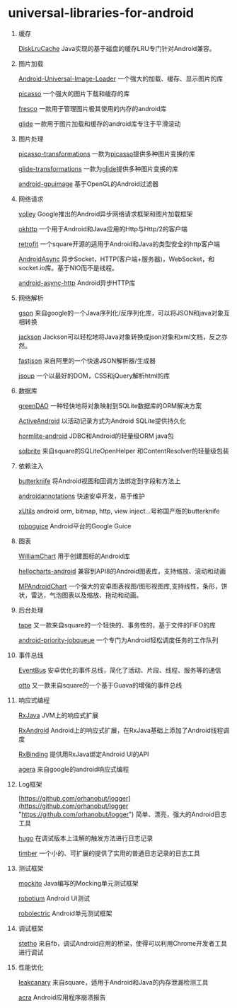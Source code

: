 # universal-libraries-for-android

1. 缓存

    [DiskLruCache](https://github.com/JakeWharton/DiskLruCache "DiskLruCache")	Java实现的基于磁盘的缓存LRU专门针对Android兼容。
2. 图片加载

	[Android-Universal-Image-Loader](https://github.com/nostra13/Android-Universal-Image-Loader "https://github.com/nostra13/Android-Universal-Image-Loader")	  一个强大的加载、缓存、显示图片的库

	[picasso](https://github.com/square/picasso "picasso")	一个强大的图片下载和缓存的库

	[fresco](https://github.com/facebook/fresco "fresco")	一款用于管理图片极其使用的内存的android库
	
	[glide](https://github.com/bumptech/glide "glide")	一款用于图片加载和缓存的android库专注于平滑滚动

3. 图片处理
	
	[picasso-transformations](https://github.com/wasabeef/picasso-transformations "https://github.com/wasabeef/picasso-transformations")	一款为[picasso](https://github.com/square/picasso "picasso")提供多种图片变换的库
	
	[glide-transformations](https://github.com/wasabeef/glide-transformations "https://github.com/wasabeef/glide-transformations")	一款为[glide](https://github.com/bumptech/glide "glide")提供多种图片变换的库

	[android-gpuimage](https://github.com/CyberAgent/android-gpuimage "https://github.com/CyberAgent/android-gpuimage")	基于OpenGL的Android过滤器
4. 网络请求
	
	[volley](https://github.com/adamrocker/volley "https://github.com/adamrocker/volley")	Google推出的Android异步网络请求框架和图片加载框架

	[okhttp](https://github.com/square/okhttp "https://github.com/square/okhttp")	一个用于Android和Java应用的Http与Http/2的客户端

	[retrofit](https://github.com/square/retrofit "https://github.com/square/retrofit")	一个square开源的适用于Android和Java的类型安全的http客户端

	[AndroidAsync](https://github.com/koush/AndroidAsync "https://github.com/koush/AndroidAsync")	异步Socket，HTTP(客户端+服务器)，WebSocket，和socket.io库。基于NIO而不是线程。

	[android-async-http](https://github.com/loopj/android-async-http "https://github.com/loopj/android-async-http")	Android异步HTTP库

5. 网络解析
	
	[gson](https://github.com/google/gson "https://github.com/google/gson")	来自google的一个Java序列化/反序列化库，可以将JSON和java对象互相转换
	
	[jackson](https://github.com/FasterXML/jackson "https://github.com/FasterXML/jackson")	Jackson可以轻松地将Java对象转换成json对象和xml文档，反之亦然。

	[fastjson](https://github.com/alibaba/fastjson "https://github.com/alibaba/fastjson")	来自阿里的一个快速JSON解析器/生成器
	
	[jsoup](https://github.com/jhy/jsoup "https://github.com/jhy/jsoup")	一个以最好的DOM，CSS和jQuery解析html的库
6. 数据库

	[greenDAO](https://github.com/greenrobot/greenDAO "https://github.com/greenrobot/greenDAO")	一种轻快地将对象映射到SQLite数据库的ORM解决方案

	[ActiveAndroid](https://github.com/pardom/ActiveAndroid "https://github.com/pardom/ActiveAndroid")	以活动记录方式为Android SQLite提供持久化

	[hormlite-android](https://github.com/j256/ormlite-android "https://github.com/j256/ormlite-android")	JDBC和Android的轻量级ORM java包

	[sqlbrite](https://github.com/square/sqlbrite "https://github.com/square/sqlbrite")	来自square的SQLiteOpenHelper 和ContentResolver的轻量级包装
7. 依赖注入

	[butterknife](https://github.com/JakeWharton/butterknife "https://github.com/JakeWharton/butterknife")	将Android视图和回调方法绑定到字段和方法上

	[androidannotations](http://androidannotations.org/ "http://androidannotations.org/")	快速安卓开发，易于维护

	[xUtils](https://github.com/wyouflf/xUtils "https://github.com/wyouflf/xUtils")	android orm, bitmap, http, view inject...号称国产版的butterknife

	[roboguice](https://github.com/roboguice/roboguice "https://github.com/roboguice/roboguice")	Android平台的Google Guice
8. 图表
	
	[WilliamChart](https://github.com/diogobernardino/WilliamChart "https://github.com/diogobernardino/WilliamChart")	用于创建图标的Android库

	[hellocharts-android](https://github.com/lecho/hellocharts-android "https://github.com/lecho/hellocharts-android")	兼容到API8的Android图表库，支持缩放、滚动和动画

	[MPAndroidChart](https://github.com/PhilJay/MPAndroidChart "https://github.com/PhilJay/MPAndroidChart")	一个强大的安卓图表视图/图形视图库,支持线性，条形，饼状，雷达，气泡图表以及缩放、拖动和动画。
9. 后台处理
	
	[tape](https://github.com/square/tape "https://github.com/square/tape")	又一款来自square的一个轻快的、事务性的，基于文件的FIFO的库
	
	[android-priority-jobqueue](https://github.com/path/android-priority-jobqueue "https://github.com/path/android-priority-jobqueue")		一个专门为Android轻松调度任务的工作队列
10. 事件总线

	[EventBus](https://github.com/greenrobot/EventBus "https://github.com/greenrobot/EventBus")	安卓优化的事件总线，简化了活动、片段、线程、服务等的通信

	[otto](https://github.com/square/otto "https://github.com/square/otto")	又一款来自square的一个基于Guava的增强的事件总线
11. 响应式编程
	
	[RxJava](https://github.com/ReactiveX/RxJava "https://github.com/ReactiveX/RxJava")	JVM上的响应式扩展

	[RxAndroid](https://github.com/ReactiveX/RxAndroid "https://github.com/ReactiveX/RxAndroid")	Android上的响应式扩展，在RxJava基础上添加了Android线程调度
	
	[RxBinding](https://github.com/JakeWharton/RxBinding "https://github.com/JakeWharton/RxBinding")	提供用RxJava绑定Android UI的API

	[agera](https://github.com/google/agera "https://github.com/google/agera")	来自google的android响应式编程
12. Log框架

	[https://github.com/orhanobut/logger](https://github.com/orhanobut/logger "https://github.com/orhanobut/logger")	简单、漂亮，强大的Android日志工具

	[hugo](https://github.com/JakeWharton/hugo "https://github.com/JakeWharton/hugo")	在调试版本上注解的触发方法进行日志记录

	[timber](https://github.com/JakeWharton/timber "https://github.com/JakeWharton/timber")	一个小的、可扩展的提供了实用的普通日志记录的日志工具
13. 测试框架

	[mockito](https://github.com/mockito/mockito "https://github.com/mockito/mockito")	Java编写的Mocking单元测试框架

	[robotium](https://github.com/RobotiumTech/robotium "https://github.com/RobotiumTech/robotium")	Android UI测试

	[robolectric](https://github.com/xtremelabs/robolectric "https://github.com/xtremelabs/robolectric")	Android单元测试框架
14. 调试框架

	[stetho](https://github.com/facebook/stetho "https://github.com/facebook/stetho")	来自fb，调试Android应用的桥梁，使得可以利用Chrome开发者工具进行调试
15. 性能优化

	[leakcanary](https://github.com/square/leakcanary "https://github.com/square/leakcanary")	来自square，适用于Android和Java的内存泄漏检测工具

	[acra](https://github.com/ACRA/acra "https://github.com/ACRA/acra")	Android应用程序崩溃报告

